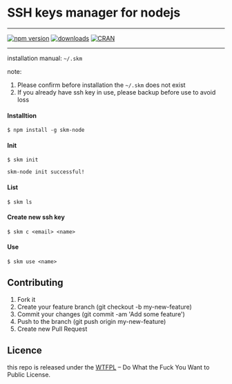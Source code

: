 # SSH keys manager for nodejs
----

[![npm version](https://img.shields.io/npm/v/skm-node.svg)](https://badge.fury.io/js/skm-node)
[![downloads](https://img.shields.io/npm/dt/skm-node.svg)](https://www.npmjs.com/package/skm-node)
[![CRAN](https://img.shields.io/badge/license-Do%20What%20the%20Fuck%20You%20Want%20to%20Public%20License-green.svg)](https://github.com/liees/skm-node/blob/master/LICENSE)

----

installation manual: `~/.skm`

note: 

1. Please confirm before installation the `~/.skm` does not exist
2. If you already have ssh key in use, please backup before use to avoid loss


#### Installtion

```
$ npm install -g skm-node
```

#### Init
```
$ skm init

skm-node init successful!
```



#### List
```
$ skm ls
```

#### Create new ssh key
```
$ skm c <email> <name> 
```

#### Use
```
$ skm use <name>
```


## Contributing

1. Fork it
2. Create your feature branch (git checkout -b my-new-feature)
3. Commit your changes (git commit -am 'Add some feature')
4. Push to the branch (git push origin my-new-feature)
5. Create new Pull Request

## Licence


this repo is released under the [WTFPL](https://github.com/liees/inspection_area/blob/master/LICENSE) – Do What the Fuck You Want to Public License.


